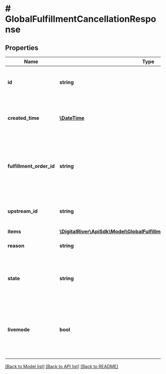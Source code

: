 # # GlobalFulfillmentCancellationResponse

## Properties

Name | Type | Description | Notes
------------ | ------------- | ------------- | -------------
**id** | **string** | The unique identifier of the fulfillment cancellation | [optional] [readonly] 
**created_time** | [**\DateTime**](\DateTime.md) | The time at which the fulfillment cancellation was created. | [optional] [readonly] 
**fulfillment_order_id** | **string** | The unique identifier of the fulfillment order associated with the fulfillment cancellation. | [optional] [readonly] 
**upstream_id** | **string** | The unique identifier of the upstream order. | [optional] [readonly] 
**items** | [**\DigitalRiver\ApiSdk\Model\GlobalFulfillmentCancellationItemResponse[]**](GlobalFulfillmentCancellationItemResponse.md) |  | [optional] 
**reason** | **string** | The reason for the cancellation. | [optional] 
**state** | **string** | An enumeration indicating the state of the fulfillment cancellation. | [optional] 
**livemode** | **bool** | Has the value true if the object exists in live mode or the value false if the object exists in test mode. | [optional] 

[[Back to Model list]](../../README.md#documentation-for-models) [[Back to API list]](../../README.md#documentation-for-api-endpoints) [[Back to README]](../../README.md)


